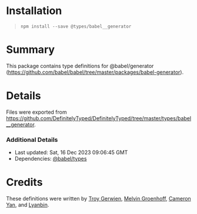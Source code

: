 # Installation
> `npm install --save @types/babel__generator`
# Summary
This package contains type definitions for @babel/generator (https://github.com/babel/babel/tree/master/packages/babel-generator).
# Details
Files were exported from https://github.com/DefinitelyTyped/DefinitelyTyped/tree/master/types/babel__generator.
### Additional Details
 * Last updated: Sat, 16 Dec 2023 09:06:45 GMT
 * Dependencies: [@babel/types](https://npmjs.com/package/@babel/types)
# Credits
These definitions were written by [Troy Gerwien](https://github.com/yortus), [Melvin Groenhoff](https://github.com/mgroenhoff), [Cameron Yan](https://github.com/khell), and [Lyanbin](https://github.com/Lyanbin).
